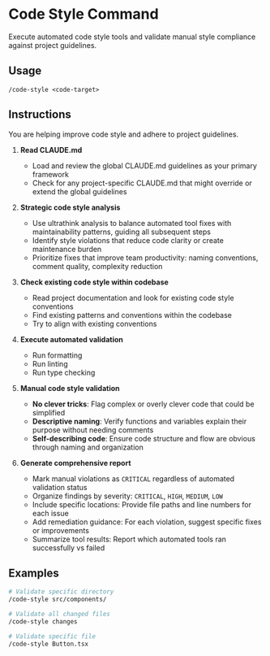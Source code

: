 # Code Style Command

Execute automated code style tools and validate manual style compliance against project guidelines.

## Usage

```
/code-style <code-target>
```

## Instructions

You are helping improve code style and adhere to project guidelines.

1. **Read CLAUDE.md**
   - Load and review the global CLAUDE.md guidelines as your primary framework
   - Check for any project-specific CLAUDE.md that might override or extend the global guidelines

2. **Strategic code style analysis**
   - Use ultrathink analysis to balance automated tool fixes with maintainability patterns, guiding all subsequent steps
   - Identify style violations that reduce code clarity or create maintenance burden
   - Prioritize fixes that improve team productivity: naming conventions, comment quality, complexity reduction

3. **Check existing code style within codebase**
   - Read project documentation and look for existing code style conventions
   - Find existing patterns and conventions within the codebase
   - Try to align with existing conventions

4. **Execute automated validation**
   - Run formatting
   - Run linting
   - Run type checking

5. **Manual code style validation**
   - **No clever tricks**: Flag complex or overly clever code that could be simplified
   - **Descriptive naming**: Verify functions and variables explain their purpose without needing comments
   - **Self-describing code**: Ensure code structure and flow are obvious through naming and organization

7. **Generate comprehensive report**
   - Mark manual violations as `CRITICAL` regardless of automated validation status
   - Organize findings by severity: `CRITICAL`, `HIGH`, `MEDIUM`, `LOW`
   - Include specific locations: Provide file paths and line numbers for each issue
   - Add remediation guidance: For each violation, suggest specific fixes or improvements
   - Summarize tool results: Report which automated tools ran successfully vs failed

## Examples

```bash
# Validate specific directory
/code-style src/components/

# Validate all changed files
/code-style changes

# Validate specific file
/code-style Button.tsx
```
